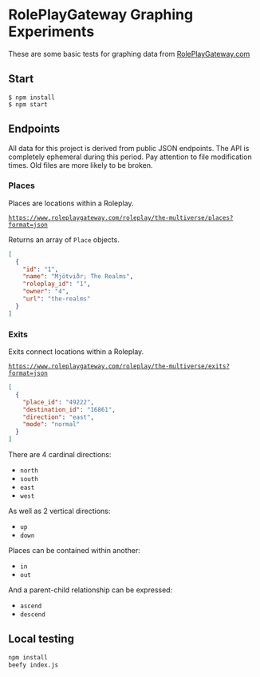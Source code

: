 # RolePlayGateway Graphing Experiments

These are some basic tests for graphing data from [RolePlayGateway.com](https://www.roleplaygateway.com)

## Start

    $ npm install
    $ npm start

## Endpoints

All data for this project is derived from public JSON endpoints. The API is completely ephemeral during this period. Pay
attention to file modification times. Old files are more likely to be broken.

### Places

Places are locations within a Roleplay.

[`https://www.roleplaygateway.com/roleplay/the-multiverse/places?format=json`](https://www.roleplaygateway.com/roleplay/the-multiverse/places\?format\=json)

Returns an array of `Place` objects.

```json
[
  {
    "id": "1",
    "name": "Mjötviðr; The Realms",
    "roleplay_id": "1",
    "owner": "4",
    "url": "the-realms"
  }
]
```

### Exits

Exits connect locations within a Roleplay.

[`https://www.roleplaygateway.com/roleplay/the-multiverse/exits?format=json`](ttps://www.roleplaygateway.com/roleplay/the-multiverse/exits?format=json)

```json
[
  {
    "place_id": "49222",
    "destination_id": "16861",
    "direction": "east",
    "mode": "normal"
  }
]
```

There are 4 cardinal directions:
- `north`
- `south`
- `east`
- `west`

As well as 2 vertical directions:
- `up`
- `down`

Places can be contained within another:
- `in`
- `out`

And a parent-child relationship can be expressed:
- `ascend`
- `descend`

## Local testing

```bash
npm install
beefy index.js
```
